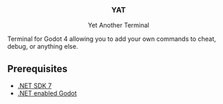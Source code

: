 <div align="center">
	<h3>YAT</h1>
	<p>Yet Another Terminal</p>
</div>

Terminal for Godot 4 allowing you to add your own commands to cheat, debug, or anything else.

## Prerequisites

-   [.NET SDK 7](https://dotnet.microsoft.com/en-us/download)
-   [.NET enabled Godot](https://godotengine.org/download/windows/)
